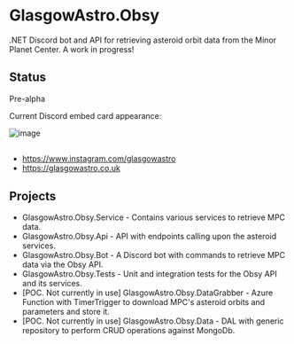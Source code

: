 # GlasgowAstro.Obsy
.NET Discord bot and API for retrieving asteroid orbit data from the Minor Planet Center. 
A work in progress!

## Status
Pre-alpha

Current Discord embed card appearance:

![image](https://user-images.githubusercontent.com/10567052/143660176-3e0684b2-20ca-46d9-ba99-e135623b580e.png)


##
- https://www.instagram.com/glasgowastro
- https://glasgowastro.co.uk

## Projects
- GlasgowAstro.Obsy.Service - Contains various services to retrieve MPC data.
- GlasgowAstro.Obsy.Api - API with endpoints calling upon the asteroid services.
- GlasgowAstro.Obsy.Bot - A Discord bot with commands to retrieve MPC data via the Obsy API.
- GlasgowAstro.Obsy.Tests - Unit and integration tests for the Obsy API and its services.
- [POC. Not currently in use] GlasgowAstro.Obsy.DataGrabber - Azure Function with TimerTrigger to download MPC's asteroid orbits and parameters and store it.
- [POC. Not currently in use] GlasgowAstro.Obsy.Data - DAL with generic repository to perform CRUD operations against MongoDb.
